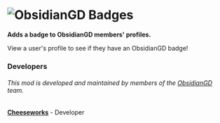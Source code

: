 # ![ObsidianGD Badges](cheeseworks.obsidiangd_badges/banner.png)
**Adds a badge to ObsidianGD members' profiles.**

View a user's profile to see if they have an ObsidianGD badge!

### Developers
###### This mod is developed and maintained by members of the [ObsidianGD](https://www.obsidianmg.cc/gd-team/#team) team.
**[Cheeseworks](https://github.com/BlueWitherer)** - Developer